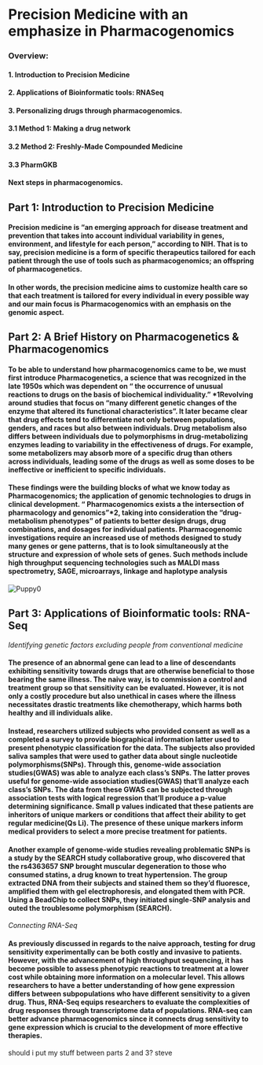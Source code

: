   
# Precision Medicine with an emphasize in  Pharmacogenomics 

### Overview:
#### 1. Introduction to Precision Medicine 
#### 2. Applications of Bioinformatic tools: RNASeq 
#### 3. Personalizing drugs through pharmacogenomics. 
####    3.1 Method 1:  Making a drug network 
####    3.2 Method 2: Freshly-Made Compounded Medicine
####    3.3 PharmGKB
#### Next steps in pharmacogenomics.


## Part 1: Introduction to Precision Medicine

#### Precision medicine is “an emerging approach for disease treatment and prevention that takes into account individual variability in genes, environment, and lifestyle for each person,” according to NIH. That is to say, precision medicine is a form of specific therapeutics tailored for each patient through the use of tools such as pharmacogenomics; an offspring of pharmacogenetics. 
#### In other words, the precision medicine aims to customize health care so that each treatment is tailored for every individual in every possible way and our main focus is Pharmacogenomics with an emphasis on the genomic aspect. 


## Part 2: A Brief History  on Pharmacogenetics & Pharmacogenomics

#### To be able to understand how pharmacogenomics came to be, we must first introduce Pharmacogenetics, a science that was recognized in the late 1950s which was dependent on “ the occurrence of unusual reactions to drugs on the basis of biochemical individuality.”  *1Revolving around studies that focus on “many different genetic changes of the enzyme that altered its functional characteristics”. It later became clear that drug effects tend to differentiate not only between populations, genders, and races but also between individuals. Drug metabolism also differs between individuals due to polymorphisms in drug-metabolizing enzymes leading to variability in the effectiveness of drugs. For example, some metabolizers may absorb more of a specific drug than others across individuals, leading some of the drugs as well as some doses to be ineffective or inefficient to specific individuals. 
#### These findings were the building blocks of what we know today as Pharmacogenomics; the application of genomic technologies to drugs in clinical development. “ Pharmacogenomics exists a the intersection of pharmacology and genomics”*2, taking into consideration the “drug-metabolism phenotypes” of patients to better design drugs, drug combinations, and dosages for individual patients. Pharmacogenomic investigations require an increased use of methods designed to study many genes or gene patterns, that is to look simultaneously at the structure and expression of whole sets of genes. Such methods include high throughput sequencing technologies such as MALDI mass spectrometry, SAGE,  microarrays, linkage and haplotype analysis
![Puppy0](https://www.merriam-webster.com/assets/mw/images/article/art-wap-landing-mp-lg/puppy-3143-ad4140d8f6055cda2cd8956d4af37ea9@1x.jpg "A puppy!")

## Part 3: Applications of Bioinformatic tools: RNA-Seq

*Identifying genetic factors excluding people from conventional medicine*

#### The presence of an abnormal gene can lead to a line of descendants exhibiting sensitivity towards drugs that are otherwise beneficial to those bearing the same illness. The naive way, is to commission a control and treatment group so that sensitivity can be evaluated. However, it is not only a costly procedure but also unethical in cases where the illness necessitates drastic treatments like chemotherapy, which harms both healthy and ill individuals alike.

#### Instead, researchers utilized subjects who provided consent as well as a completed a survey to provide biographical information latter used to present phenotypic classification for the data. The subjects also provided saliva samples that were used to gather data about single nucleotide polymorphisms(SNPs). Through this, genome-wide association studies(GWAS) was able to analyze each class’s SNPs. The latter proves useful for genome-wide association studies(GWAS) that’ll analyze each class’s SNPs. The data from these GWAS can be subjected through association tests with logical regression that’ll produce a p-value determining significance. Small p values indicated that these patients are inheritors of unique markers or conditions that affect their ability to get regular medicine(Qs Li). The presence of these unique markers inform medical providers to select a more precise treatment for patients. 

#### Another example of genome-wide studies revealing problematic SNPs is a study by the SEARCH study collaborative group, who discovered that the rs4363657 SNP brought muscular degeneration to those who consumed statins, a drug known to treat hypertension. The group extracted DNA from their subjects and stained them so they’d fluoresce, amplified them with gel electrophoresis, and elongated them with PCR. Using a BeadChip to collect SNPs, they initiated single-SNP analysis and outed the troublesome polymorphism (SEARCH). 

*Connecting RNA-Seq* 
#### As previously discussed in regards to the naive approach, testing for drug sensitivity experimentally can be both costly and invasive to patients. However, with the advancement of high throughput sequencing, it has become possible to assess phenotypic reactions to treatment at a lower cost while obtaining more information on a molecular level. This allows researchers to have a better understanding of how gene expression differs between subpopulations who have different sensitivity to a given drug. Thus, RNA-Seq equips researchers to evaluate the complexities of drug responses through transcriptome data of  populations. RNA-seq can better advance pharmacogenomics since it connects drug sensitivity to gene expression which is crucial to the development of  more effective therapies.

should i put my stuff between parts 2 and 3? steve





